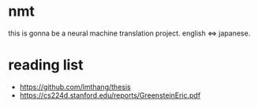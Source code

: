 # nmt
this is gonna be a neural machine translation project. english <=> japanese. 



# reading list
- https://github.com/lmthang/thesis
- https://cs224d.stanford.edu/reports/GreensteinEric.pdf
